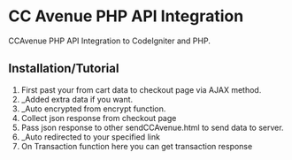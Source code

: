# CC Avenue PHP API Integration
CCAvenue PHP API Integration to CodeIgniter and PHP.

## Installation/Tutorial
1. First past your from cart data to checkout page via AJAX method.
2. _Added extra data if you want.
3. _Auto encrypted from encrypt function.
4. Collect json response from checkout page
5. Pass json response to other sendCCAvenue.html to send data to server.
6. _Auto redirected to your specified link
7. On Transaction function here you can get transaction response
